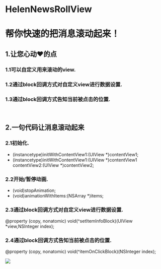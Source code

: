 # HelenNewsRollView
帮你快速的把消息滚动起来！
==================================================

1.让您心动❤️的点
---------------------------------------------
### 1.1可以自定义用来滚动的view. 
### 1.2通过block回调方式对自定义view进行数据设置.
### 1.3通过block回调方式告知当前被点击的位置.
<br>

2.一句代码让消息滚动起来
--------------------------------------------------
### 2.1初始化.
- (instancetype)initWithContentView1:(UIView *)contentView1;
- (instancetype)initWithContentView1:(UIView *)contentView1 contentView2:(UIView *)contentView2;
### 2.2开始/暂停动画.
- (void)stopAnimation;
- (void)animationWithItems:(NSArray *)items;
### 2.3通过block回调方式对自定义view进行数据设置.
@property (copy, nonatomic) void(^setItemInfoBlock)(UIView *view,NSInteger index);
### 2.4通过block回调方式告知当前被点击的位置.
@property (copy, nonatomic) void(^itemOnClickBlock)(NSInteger index);

![](https://github.com/helenluo/RollView/raw/master/images/xiaoguo.png) 
